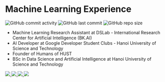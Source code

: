 # Machine Learning Experience
![GitHub commit activity](https://img.shields.io/github/commit-activity/m/tuanlda78202/MLE?color=%23F7CAC9&label=Commit&logo=Battle.net&logoColor=%23DFCFBE&style=flat-square) ![GitHub last commit](https://img.shields.io/github/last-commit/tuanlda78202/MLE?color=%23F7CAC9&label=Last%20Commit&logo=Google%20Photos&logoColor=%23DFCFBE&style=flat-square) ![GitHub repo size](https://img.shields.io/github/repo-size/tuanlda78202/MLE?color=%23F7CAC9&label=Repo%20Size&logo=Databricks&logoColor=%23DFCFBE&style=flat-square)

* Machine Learning Research Assistant at DSLab - International Research Center for Artificial Intelligence (BK.AI)
* AI Developer at Google Developer Student Clubs - Hanoi University of Science and Technology
* Founder of Humans of HUST
* BSc in Data Science and Artificial Intelligence at Hanoi University of Science and Technology

<p align='left'>
  <a href="https://www.linkedin.com/in/tuanlda78202/">
    <img src="https://img.shields.io/badge/LinkedIn-%230077B5.svg?&style=flat&logo=linkedin&logoColor=white" />
  <a href="http://dsc-hust.club/members/details/246">
    <img src="https://img.shields.io/badge/GDSCxHUST-%23C1BDDA?style=flat&logo=GoogleColab&logoColor=black" />
  <a href="http://facebook.com/pageofhumanshust">
    <img src="https://img.shields.io/badge/Humans%20of%20HUST-FFDFD3?style=flat&logo=FACEBOOK&logoColor=black" />
  <a href="https://twitter.com/tuanlda78202">
    <img src="https://img.shields.io/badge/Twitter-%23daf6e5?style=flat&logo=twitter&logoColor=black" /> 
</p>



